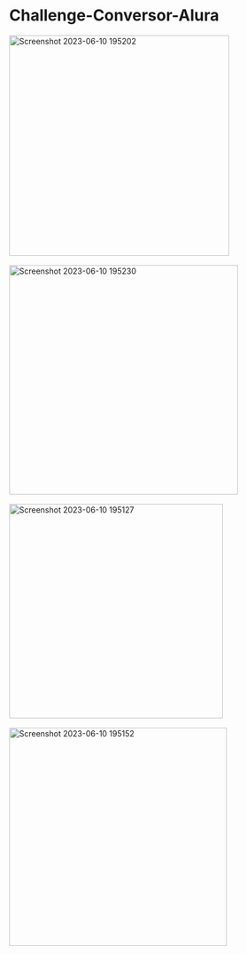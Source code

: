 # Challenge-Conversor-Alura
 
<img width="397" alt="Screenshot 2023-06-10 195202" src="https://github.com/HeribertoRey/Challenge-Conversor-Alura/assets/108953428/7924920b-52f6-4580-87e9-7d1c12eca47b">
<br>
<br>
<img width="413" alt="Screenshot 2023-06-10 195230" src="https://github.com/HeribertoRey/Challenge-Conversor-Alura/assets/108953428/bfdaf674-0b15-41ad-ad97-61384a3f3450">
<br>
<br>
<img width="386" alt="Screenshot 2023-06-10 195127" src="https://github.com/HeribertoRey/Challenge-Conversor-Alura/assets/108953428/38ba3582-9766-477c-a77b-bcb652b3984a">
<br>
<br>
<img width="393" alt="Screenshot 2023-06-10 195152" src="https://github.com/HeribertoRey/Challenge-Conversor-Alura/assets/108953428/b6d00dfe-813a-4801-a0d3-842ca3a35c6e">

